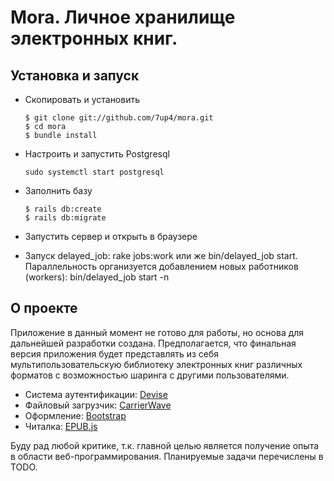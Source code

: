 Mora. Личное хранилище электронных книг.
=================================================================

Установка и запуск
------------------

* Скопировать и установить

    ```
    $ git clone git://github.com/7up4/mora.git
    $ cd mora
    $ bundle install
    ```

* Настроить и запустить Postgresql
    ```
    sudo systemctl start postgresql
    ```

* Заполнить базу

    ```
    $ rails db:create
    $ rails db:migrate
    ```

* Запустить сервер и открыть в браузере

* Запуск delayed_job: rake jobs:work или же bin/delayed_job start.
Параллельность организуется добавлением новых работников (workers): bin/delayed_job start -n <number of workers>

О проекте
---------------------------
Приложение в данный момент не готово для работы, но основа для дальнейшей разработки создана.
Предполагается, что финальная версия приложения будет представлять из себя мультипользовательскую библиотеку электронных книг
различных форматов с возможностью шаринга с другими пользователями.

* Система аутентификации: [Devise](https://github.com/plataformatec/devise)
* Файловый загрузчик: [CarrierWave](https://github.com/carrierwaveuploader/carrierwave)
* Оформление: [Bootstrap](https://github.com/twbs/bootstrap-sass)
* Читалка: [EPUB.js](https://github.com/futurepress/epub.js)

Буду рад любой критике, т.к. главной целью является получение опыта в области веб-программирования.
Планируемые задачи перечислены в TODO.
